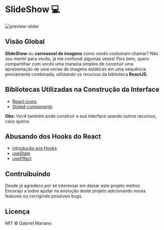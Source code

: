 # SlideShow 💻

![preview-slider](https://github.com/Gabriel-Mariano/Slider/blob/master/slider.png)

## Visão Global

**SlideShow** ou **carroussel de imagens** como vocês costumam chamar? Não vou mentir para vocês, já me confundi algumas vezes! Pois bem, quero compartilhar com vocês uma maneira simples de construir uma apresentação de uma series de imagens estáticas em uma sequência previamente combinada, utilizando os recursos da biblioteca **ReactJS**.

## Bibliotecas Utilizadas na Construção da Interface

- [React-icons](https://react-icons.github.io/react-icons/)
- [Styled-components](https://styled-components.com/)

**Obs:** Você também pode construir a sua interface usando outros recursos, caso queira.

## Abusando dos Hooks do React
- [Introdução aos Hooks](https://pt-br.reactjs.org/docs/hooks-intro.html)
- [useState](https://pt-br.reactjs.org/docs/hooks-state.html)
- [useEffect](https://pt-br.reactjs.org/docs/hooks-effect.html)

## Contruibuindo
Desde já agredeco por se interessar em deixar este projeto melhor. Encorajo a todos ajudar na evolução deste projeto adicionando novas features ou corrigindo possíveis bugs. 

## Licença 
MIT © Gabriel Mariano

